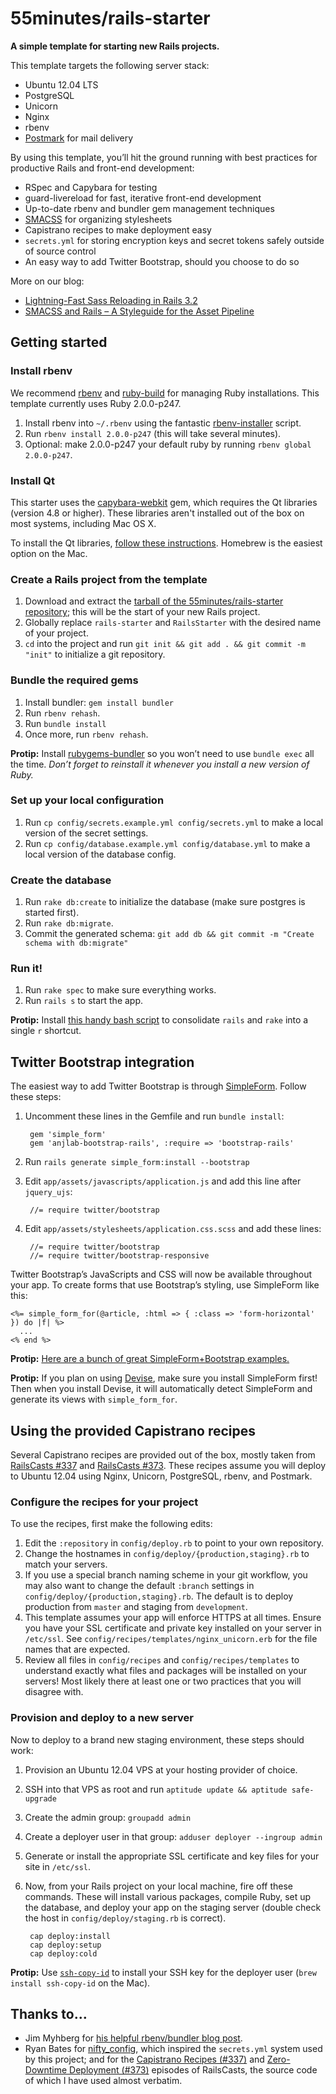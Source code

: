 # 55minutes/rails-starter

**A simple template for starting new Rails projects.**

This template targets the following server stack:

* Ubuntu 12.04 LTS
* PostgreSQL
* Unicorn
* Nginx
* rbenv
* [Postmark][] for mail delivery

By using this template, you’ll hit the ground running with best practices for productive Rails and front-end development:

* RSpec and Capybara for testing
* guard-livereload for fast, iterative front-end development
* Up-to-date rbenv and bundler gem management techniques
* [SMACSS][] for organizing stylesheets
* Capistrano recipes to make deployment easy
* `secrets.yml` for storing encryption keys and secret tokens safely outside of source control
* An easy way to add Twitter Bootstrap, should you choose to do so

More on our blog:

* [Lightning-Fast Sass Reloading in Rails 3.2][sass-reloading]
* [SMACSS and Rails – A Styleguide for the Asset Pipeline][smacss-rails]


## Getting started

### Install rbenv

We recommend [rbenv][] and [ruby-build][] for managing Ruby installations. This template currently uses Ruby 2.0.0-p247.

1. Install rbenv into `~/.rbenv` using the fantastic [rbenv-installer][] script.
2. Run `rbenv install 2.0.0-p247` (this will take several minutes).
3. Optional: make 2.0.0-p247 your default ruby by running `rbenv global 2.0.0-p247`.

### Install Qt

This starter uses the [capybara-webkit][] gem, which requires the Qt libraries (version 4.8 or higher). These libraries aren't installed out of the box on most systems, including Mac OS X.

To install the Qt libraries, [follow these instructions][qt-instructions]. Homebrew is the easiest option on the Mac.

### Create a Rails project from the template

1. Download and extract the [tarball of the 55minutes/rails-starter repository][tarball]; this will be the start of your new Rails project.
2. Globally replace `rails-starter` and `RailsStarter` with the desired name of your project.
3. `cd` into the project and run `git init && git add . && git commit -m "init"` to initialize a git repository.

### Bundle the required gems

1. Install bundler: `gem install bundler`
2. Run `rbenv rehash`.
4. Run `bundle install`
5. Once more, run `rbenv rehash`.

**Protip:** Install [rubygems-bundler][] so you won’t need to use `bundle exec` all the time. *Don’t forget to reinstall it whenever you install a new version of Ruby.*

### Set up your local configuration

1. Run `cp config/secrets.example.yml config/secrets.yml` to make a local version of the secret settings.
2. Run `cp config/database.example.yml config/database.yml` to make a local version of the database config.

### Create the database

1. Run `rake db:create` to initialize the database (make sure postgres is started first).
2. Run `rake db:migrate`.
3. Commit the generated schema: `git add db && git commit -m "Create schema with db:migrate"`

### Run it!

1. Run `rake spec` to make sure everything works.
2. Run `rails s` to start the app.

**Protip:** Install [this handy bash script][r] to consolidate `rails` and `rake` into a single `r` shortcut.


## Twitter Bootstrap integration

The easiest way to add Twitter Bootstrap is through [SimpleForm][]. Follow these steps:

1. Uncomment these lines in the Gemfile and run `bundle install`:

        gem 'simple_form'
        gem 'anjlab-bootstrap-rails', :require => 'bootstrap-rails'

2. Run `rails generate simple_form:install --bootstrap`
3. Edit `app/assets/javascripts/application.js` and add this line after `jquery_ujs`:

        //= require twitter/bootstrap

4. Edit `app/assets/stylesheets/application.css.scss` and add these lines:

        //= require twitter/bootstrap
        //= require twitter/bootstrap-responsive

Twitter Bootstrap’s JavaScripts and CSS will now be available throughout your app. To create forms that use Bootstrap’s styling, use SimpleForm like this:

```
<%= simple_form_for(@article, :html => { :class => 'form-horizontal' }) do |f| %>
  ...
<% end %>
```

**Protip:** [Here are a bunch of great SimpleForm+Bootstrap examples.][bootstrap-examples]

**Protip:** If you plan on using [Devise][], make sure you install SimpleForm first! Then when you install Devise, it will automatically detect SimpleForm and generate its views with `simple_form_for`.


## Using the provided Capistrano recipes

Several Capistrano recipes are provided out of the box, mostly taken from [RailsCasts #337][cast337] and [RailsCasts #373][cast373]. These recipes assume you will deploy to Ubuntu 12.04 using Nginx, Unicorn, PostgreSQL, rbenv, and Postmark.

### Configure the recipes for your project

To use the recipes, first make the following edits:

1. Edit the `:repository` in `config/deploy.rb` to point to your own repository.
2. Change the hostnames in `config/deploy/{production,staging}.rb` to match your servers.
3. If you use a special branch naming scheme in your git workflow, you may also want to change the default `:branch` settings in `config/deploy/{production,staging}.rb`. The default is to deploy production from `master` and staging from `development`.
4. This template assumes your app will enforce HTTPS at all times. Ensure you have your SSL certificate and private key installed on your server in `/etc/ssl`. See `config/recipes/templates/nginx_unicorn.erb` for the file names that are expected.
5. Review all files in `config/recipes` and `config/recipes/templates` to understand exactly what files and packages will be installed on your servers! Most likely there at least one or two practices that you will disagree with.


### Provision and deploy to a new server

Now to deploy to a brand new staging environment, these steps should work:

1. Provision an Ubuntu 12.04 VPS at your hosting provider of choice.
2. SSH into that VPS as root and run `aptitude update && aptitude safe-upgrade`
3. Create the admin group: `groupadd admin`
4. Create a deployer user in that group: `adduser deployer --ingroup admin`
6. Generate or install the appropriate SSL certificate and key files for your site in `/etc/ssl`.
7. Now, from your Rails project on your local machine, fire off these commands. These will install various packages, compile Ruby, set up the database, and deploy your app on the staging server (double check the host in `config/deploy/staging.rb` is correct).

        cap deploy:install
        cap deploy:setup
        cap deploy:cold

**Protip:** Use [`ssh-copy-id`][ssh-copy] to install your SSH key for the deployer user (`brew install ssh-copy-id` on the Mac).

## Thanks to…

* Jim Myhberg for [his helpful rbenv/bundler blog post][jim].
* Ryan Bates for [nifty_config][nifty], which inspired the `secrets.yml` system used by this project; and for the [Capistrano Recipes (#337)][cast337] and [Zero-Downtime Deployment (#373)][cast373] episodes of RailsCasts, the source code of which I have used almost verbatim.

[Postmark]:https://postmarkapp.com
[sass-reloading]:http://blog.55minutes.com/2013/01/lightning-fast-sass-reloading-in-rails-32/
[SMACSS]:http://smacss.com
[smacss-rails]:http://blog.55minutes.com/2013/01/smacss-and-rails/
[rbenv]:https://github.com/sstephenson/rbenv
[ruby-build]:https://github.com/sstephenson/ruby-build
[rbenv-installer]:https://github.com/fesplugas/rbenv-installer
[capybara-webkit]:https://github.com/thoughtbot/capybara-webkit
[qt-instructions]:https://github.com/thoughtbot/capybara-webkit/wiki/Installing-Qt-and-compiling-capybara-webkit
[rubygems-bundler]:https://github.com/mpapis/rubygems-bundler
[tarball]:https://github.com/55minutes/rails-starter/tarball/master
[r]:http://blog.55minutes.com/post/15353228566/invoke-rails-and-rake-faster-and-with-fewer-mistakes
[SimpleForm]:https://github.com/plataformatec/simple_form
[bootstrap-examples]:http://simple-form-bootstrap.plataformatec.com.br/articles/new
[Devise]:http://devise.plataformatec.com.br
[jim]:http://jimeh.me/blog/2011/11/01/my-ruby-development-environment/
[nifty]:https://github.com/ryanb/nifty-generators/blob/master/rails_generators/nifty_config/USAGE
[cast337]:http://railscasts.com/episodes/337-capistrano-recipes
[cast373]:http://railscasts.com/episodes/373-zero-downtime-deployment
[ssh-copy]:http://linux.die.net/man/1/ssh-copy-id
